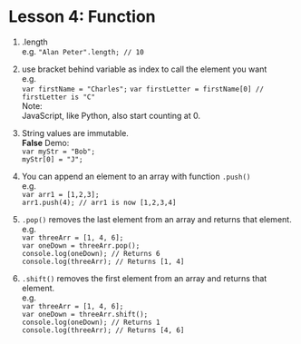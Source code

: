 # Lesson 4: Function

1. .length<br/>
e.g. `"Alan Peter".length; // 10`

2. use bracket behind variable as index to call the element you want<br/>
e.g. <br/>
`var firstName = "Charles";`
`var firstLetter = firstName[0] // firstLetter is "C"`<br/>
Note: <br/>
JavaScript, like Python, also start counting at 0.

3. String values are immutable.<br/>
**False** Demo: <br/>
`var myStr = "Bob";`<br/>
`myStr[0] = "J";`<br/>

4. You can append an element to an array with function `.push()`<br/>
   e.g.<br/>
   `var arr1 = [1,2,3];`<br/>
   `arr1.push(4); // arr1 is now [1,2,3,4]`
5. `.pop()` removes the last element from an array and returns that element.<br/>
   e.g. <br/>
   `var threeArr = [1, 4, 6];`<br/>
   `var oneDown = threeArr.pop();`<br/>
   `console.log(oneDown); // Returns 6`<br/>
   `console.log(threeArr); // Returns [1, 4]`
6. `.shift()` removes the first element from an array and returns that element.<br/>
   e.g.<br/>
   `var threeArr = [1, 4, 6];`<br/>
   `var oneDown = threeArr.shift();`<br/>
   `console.log(oneDown); // Returns 1`<br/>
   `console.log(threeArr); // Returns [4, 6]`
